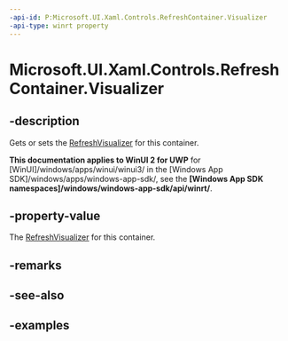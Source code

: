 ```yaml
---
-api-id: P:Microsoft.UI.Xaml.Controls.RefreshContainer.Visualizer
-api-type: winrt property
---
```

<!-- Property syntax.
public RefreshVisualizer Visualizer { get;  set; }
-->

# Microsoft.UI.Xaml.Controls.RefreshContainer.Visualizer


## -description

Gets or sets the [RefreshVisualizer](refreshvisualizer.md) for this container.


**This documentation applies to WinUI 2 for UWP** for [WinUI]/windows/apps/winui/winui3/ in the [Windows App SDK]/windows/apps/windows-app-sdk/, see the **[Windows App SDK namespaces]/windows/windows-app-sdk/api/winrt/**.

## -property-value

The [RefreshVisualizer](refreshvisualizer.md) for this container.


## -remarks


## -see-also


## -examples


